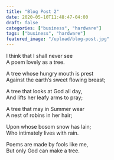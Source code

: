 ```yaml
---
title: "Blog Post 2"
date: 2020-05-10T11:48:47-04:00
draft: false
categories: ["business", "hardware"]
tags: ["business", "hardware"]
featured_image: "/upload/blog-post.jpg"
---
```


I think that I shall never see  
A poem lovely as a tree.

A tree whose hungry mouth is prest  
Against the earth’s sweet flowing breast;

A tree that looks at God all day,  
And lifts her leafy arms to pray;

A tree that may in Summer wear  
A nest of robins in her hair;

Upon whose bosom snow has lain;  
Who intimately lives with rain.

Poems are made by fools like me,  
But only God can make a tree.
